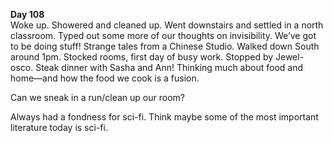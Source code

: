 **Day 108**  
Woke up. Showered and cleaned up. Went downstairs and settled in a north classroom. Typed out some more of our thoughts on invisibility. We’ve got to be doing stuff\! Strange tales from a Chinese Studio. Walked down South around 1pm. Stocked rooms, first day of busy work. Stopped by Jewel-osco. Steak dinner with Sasha and Ann\! Thinking much about food and home—and how the food we cook is a fusion.

Can we sneak in a run/clean up our room?

Always had a fondness for sci-fi. Think maybe some of the most important literature today is sci-fi.